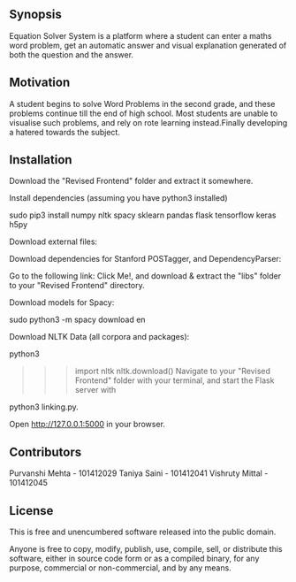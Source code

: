 ## Synopsis

Equation Solver System is a platform where a student can enter a maths word problem, get an automatic answer and visual explanation generated of both the question and the answer.


## Motivation

A student begins to solve Word Problems in the second grade, and these problems continue till the end of high school. Most students are unable to visualise such problems, and rely on rote learning instead.Finally developing a hatered towards the subject.


## Installation

Download the "Revised Frontend" folder and extract it somewhere.

Install dependencies (assuming you have python3 installed)

sudo pip3 install numpy nltk spacy sklearn pandas flask tensorflow keras h5py

Download external files:

Download dependencies for Stanford POSTagger, and DependencyParser:

Go to the following link: Click Me!, and download & extract the "libs" folder to your "Revised Frontend" directory.

Download models for Spacy:

sudo python3 -m spacy download en

Download NLTK Data (all corpora and packages):

python3
>>> import nltk
>>> nltk.download()
Navigate to your "Revised Frontend" folder with your terminal, and start the Flask server with

python3 linking.py.

Open http://127.0.0.1:5000 in your browser.


## Contributors

Purvanshi Mehta - 101412029 
Taniya Saini - 101412041
Vishruty Mittal - 101412045



## License

This is free and unencumbered software released into the public domain.

Anyone is free to copy, modify, publish, use, compile, sell, or
distribute this software, either in source code form or as a compiled
binary, for any purpose, commercial or non-commercial, and by any
means.

